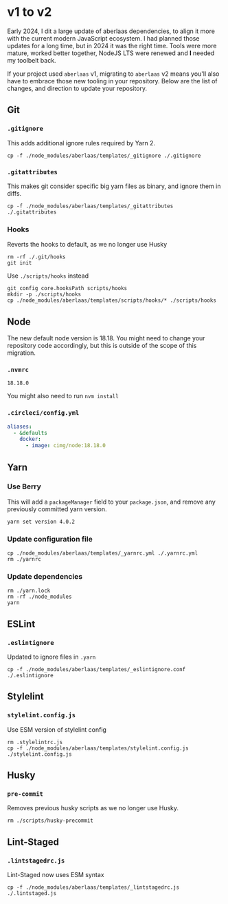 # v1 to v2

Early 2024, I dit a large update of aberlaas dependencies, to align it more with
the current modern JavaScript ecosystem. I had planned those updates for a long
time, but in 2024 it was the right time. Tools were more mature, worked better
together, NodeJS LTS were renewed and **I** needed my toolbelt back.

If your project used `aberlaas` v1, migrating to `aberlaas` v2 means you'll also
have to embrace those new tooling in your repository. Below are the list of
changes, and direction to update your repository.

## Git

### `.gitignore`

This adds additional ignore rules required by Yarn 2.

```
cp -f ./node_modules/aberlaas/templates/_gitignore ./.gitignore
```

### `.gitattributes`

This makes git consider specific big yarn files as binary, and ignore them in
diffs.

```
cp -f ./node_modules/aberlaas/templates/_gitattributes ./.gitattributes
```

### Hooks

Reverts the hooks to default, as we no longer use Husky

```
rm -rf ./.git/hooks
git init
```

Use `./scripts/hooks` instead

```
git config core.hooksPath scripts/hooks
mkdir -p ./scripts/hooks
cp ./node_modules/aberlaas/templates/scripts/hooks/* ./scripts/hooks
```


## Node

The new default node version is 18.18. You might need to change your repository
code accordingly, but this is outside of the scope of this migration.

### `.nvmrc`

```
18.18.0
```

You might also need to run `nvm install`

### `.circleci/config.yml`

```yml
aliases:
  - &defaults
    docker:
      - image: cimg/node:18.18.0
```

## Yarn

### Use Berry

This will add a `packageManager` field to your
`package.json`, and remove any previously committed yarn version.

```
yarn set version 4.0.2
```

### Update configuration file

```
cp ./node_modules/aberlaas/templates/_yarnrc.yml ./.yarnrc.yml
rm ./yarnrc
```

### Update dependencies

```
rm ./yarn.lock
rm -rf ./node_modules
yarn
```


## ESLint

### `.eslintignore`

Updated to ignore files in `.yarn`

```
cp -f ./node_modules/aberlaas/templates/_eslintignore.conf ./.eslintignore
```

## Stylelint

### `stylelint.config.js`

Use ESM version of stylelint config

```
rm .stylelintrc.js
cp -f ./node_modules/aberlaas/templates/stylelint.config.js ./stylelint.config.js
```



## Husky

### `pre-commit`

Removes previous husky scripts as we no longer use Husky.

```
rm ./scripts/husky-precommit
```

## Lint-Staged

### `.lintstagedrc.js`

Lint-Staged now uses ESM syntax

```
cp -f ./node_modules/aberlaas/templates/_lintstagedrc.js ./.lintstaged.js
```
